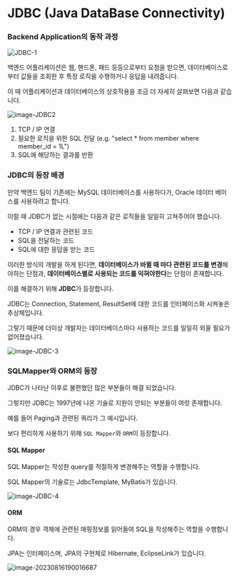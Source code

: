 # JDBC (Java DataBase Connectivity)



### Backend Application의 동작 과정 

![JDBC-1](https://github.com/BeomSeogKim/TIL/blob/main/spring/images/database/JDBC-1.png)

백엔드 어플리케이션은 웹, 핸드폰, 패드 등등으로부터 요청을 받으면, 데이터베이스로 부터 값들을 조회한 후 특정 로직을 수행하거나 응답을 내려줍니다. 

이 때 어플리케이션과 데이터베이스의 상호작용을 조금 더 자세히 살펴보면 다음과 같습니다. 

![image-JDBC2](https://github.com/BeomSeogKim/TIL/blob/main/spring/images/database/JDBC-2.png)

1. TCP / IP 연결
2. 필요한 로직을 위한 SQL 전달 (e.g. "select * from member where member_id = 1L")
3. SQL에 해당하는 결과를 반환



### JDBC의 등장 배경

만약 백엔드 팀이 기존에는 MySQL 데이터베이스를 사용하다가, Oracle 데이터 베이스를 사용하려고 합니다.

이럴 때 JDBC가 없는 시절에는 다음과 같은 로직들을 일일히 고쳐주어야 했습니다. 

- TCP / IP 연결과 관련된 코드
- SQL을 전달하는 코드 
- SQL에 대한 응답을 받는 코드 



이러한 방식의 개발을 하게 된다면, **데이터베이스가 바뀔 때 마다 관련된 코드를 변경**해야하는 단점과, **데이터베이스별로 사용되는 코드를 익혀야한다**는 단점이 존재합니다. 

이를 해결하기 위해 **JDBC**가 등장합니다. 

JDBC는 Connection, Statement, ResultSet에 대한 코드를 인터페이스화 시켜놓은 추상체입니다. 

그렇기 때문에 더이상 개발자는 데이터베이스마다 사용하는 코드를 일일히 외울 필요가 없어졌습니다. 

![image-JDBC-3](https://github.com/BeomSeogKim/TIL/blob/main/spring/images/database/JDBC-3.png)



### SQLMapper와 ORM의 등장

JDBC가 나타난 이후로 불편했던 많은 부분들이 해결 되었습니다. 

그렇지만 JDBC는 1997년에 나온 기술로 지원이 안되는 부분들이 여럿 존재합니다. 

예를 들어 Paging과 관련된 쿼리가 그 예시입니다. 

보다 편리하게 사용하기 위해 `SQL Mapper`와 `ORM`이 등장합니다. 



#### SQL Mapper

SQL Mapper는 작성한 query를 적절하게 변경해주는 역할을 수행합니다.

SQL Mapper의 기술로는 JdbcTemplate, MyBatis가 있습니다. 

![image-JDBC-4](https://github.com/BeomSeogKim/TIL/blob/main/spring/images/database/JDBC-4.png)



#### ORM

ORM의 경우 객체에 관련된 매핑정보를 읽어들여 SQL을 작성해주는 역할을 수행합니다. 

JPA는 인터페이스며, JPA의 구현체로 Hibernate, EclipseLink가 있습니다. 

![image-20230816190016687](https://github.com/BeomSeogKim/TIL/blob/main/spring/images/database/JDBC-5.png)
